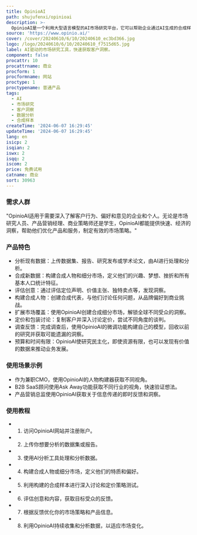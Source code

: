 ```yaml
---
title: OpinioAI
path: shujufenxi/opinioai
description: >-
  OpinioAI是一个利用大型语言模型的AI市场研究平台，它可以帮助企业通过AI生成的合成样本来获取客户洞察，无需进行成本高昂的调查或访谈。该平台可以分析现有数据，合成新的洞见，并评估现有内容，以从目标受众的角度获取反馈。OpinioAI旨在帮助公司以更快、更简单、更经济的方式替代传统的数据收集和分析方法。
source: 'https://www.opinio.ai/'
cover: /cover/20240610/6/10/20240610_ec3bd366.jpg
logo: /logo/20240610/6/10/20240610_f7515d65.jpg
label: AI驱动的市场研究工具，快速获取客户洞察。
component: false
procattr: 10
procattrname: 商业
procform: 1
procformname: 网站
proctype: 1
proctypename: 普通产品
tags:
  - AI
  - 市场研究
  - 客户洞察
  - 数据分析
  - 合成样本
createTime: '2024-06-07 16:29:45'
updateTime: '2024-06-07 16:29:45'
lang: en
isicp: 2
isqian: 2
iswx: 2
isqq: 2
iscom: 2
price: 免费试用
catname: 商业
sort: 30963
---
```




### 需求人群
"OpinioAI适用于需要深入了解客户行为、偏好和意见的企业和个人。无论是市场研究人员、产品营销经理、商业策略师还是学生，OpinioAI都能提供快速、经济的洞察，帮助他们优化产品和服务，制定有效的市场策略。"

### 产品特色
* 分析现有数据：上传数据集、报告、研究发布或学术论文，由AI进行处理和分析。
* 合成新数据：构建合成人物和细分市场，定义他们的兴趣、梦想、挫折和所有基本人口统计特征。
* 评估创意：通过评估定位声明、价值主张、独特卖点等，发现洞察。
* 构建合成人物：创建合成代表，与他们讨论任何问题，从品牌偏好到商业挑战。
* 扩展市场覆盖：使用OpinioAI创建合成细分市场，解锁全球不同受众的洞察。
* 定价和包装讨论：复制客户并深入讨论定价，尝试不同角度的谈判。
* 调查反馈：完成调查后，使用OpinioAI的微调功能构建自己的模型，回收以前的研究并获取可能遗漏的洞察。
* 预算和时间有限：OpinioAI使研究民主化，即使资源有限，也可以发现有价值的数据来推动业务发展。

### 使用场景示例
* 作为兼职CMO，使用OpinioAI的人物构建器获取不同视角。
* B2B SaaS顾问使用Ask Away功能获取不同行业的视角，快速验证想法。
* 产品营销总监使用OpinioAI获取关于信息传递的即时反馈和洞察。

### 使用教程
* 1. 访问OpinioAI网站并注册账户。
* 2. 上传你想要分析的数据集或报告。
* 3. 使用AI分析工具处理和分析数据。
* 4. 构建合成人物或细分市场，定义他们的特质和偏好。
* 5. 利用构建的合成样本进行深入讨论和定价策略测试。
* 6. 评估创意和内容，获取目标受众的反馈。
* 7. 根据反馈优化你的市场策略和产品信息。
* 8. 利用OpinioAI持续收集和分析数据，以适应市场变化。

  
